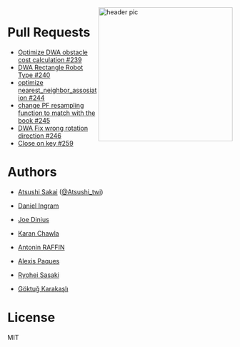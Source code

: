 <img src="https://github.com/AtsushiSakai/PythonRobotics/raw/master/icon.png?raw=true" align="right" width="300" alt="header pic"/>

# Pull Requests
- [Optimize DWA obstacle cost calculation #239](https://github.com/AtsushiSakai/PythonRobotics/pull/239)
- [DWA Rectangle Robot Type #240](https://github.com/AtsushiSakai/PythonRobotics/pull/240)
- [optimize nearest_neighbor_assosiation #244](https://github.com/AtsushiSakai/PythonRobotics/pull/244)
- [change PF resampling function to match with the book #245](https://github.com/AtsushiSakai/PythonRobotics/pull/245)
- [DWA Fix wrong rotation direction #246](https://github.com/AtsushiSakai/PythonRobotics/pull/246)
- [Close on key #259](https://github.com/AtsushiSakai/PythonRobotics/pull/259)

# Authors

- [Atsushi Sakai](https://github.com/AtsushiSakai/) ([@Atsushi_twi](https://twitter.com/Atsushi_twi))

- [Daniel Ingram](https://github.com/daniel-s-ingram)

- [Joe Dinius](https://github.com/jwdinius)

- [Karan Chawla](https://github.com/karanchawla)

- [Antonin RAFFIN](https://github.com/araffin)

- [Alexis Paques](https://github.com/AlexisTM)

- [Ryohei Sasaki](https://github.com/rsasaki0109)

- [Göktuğ Karakaşlı](https://github.com/goktug97)

# License 

MIT


